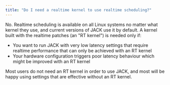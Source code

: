 ```yaml
---
title: "Do I need a realtime kernel to use realtime scheduling?"
---
```


No. Realtime scheduling is available on all Linux systems no matter what
kernel they use, and current versions of JACK use it by default. A kernel
built with the realtime patches (an "RT kernel") is needed only if:

* You want to run JACK with very low latency settings that require
  realtime performance that can only be achieved with an RT kernel
* Your hardware configuration triggers poor latency behaviour
  which might be improved with an RT kernel

Most users do not need an RT kernel in order to use JACK, and most will be
happy using settings that are effective without an RT kernel.
